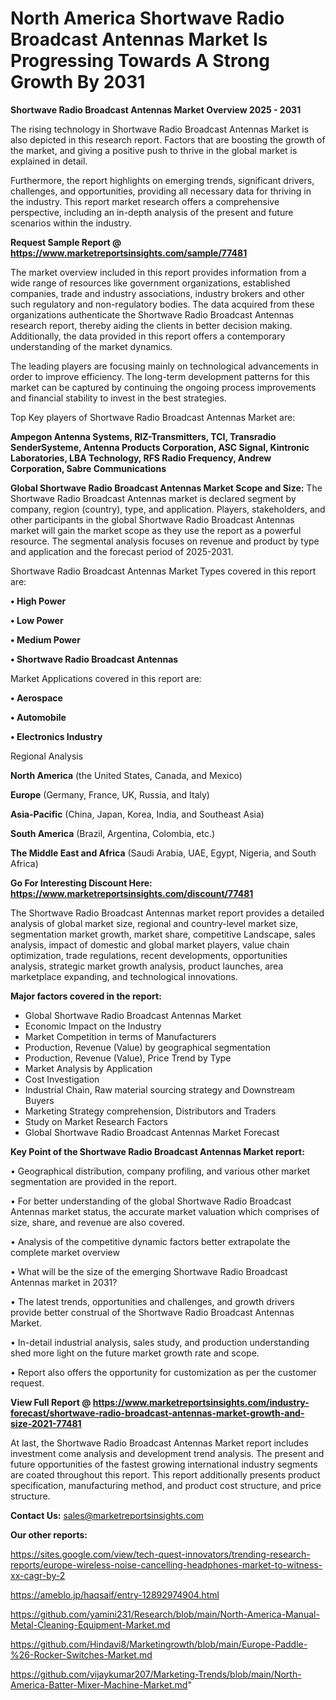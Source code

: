 # North America Shortwave Radio Broadcast Antennas Market Is Progressing Towards A Strong Growth By 2031

<Strong> Shortwave Radio Broadcast Antennas Market Overview 2025 - 2031</strong>

The rising technology in Shortwave Radio Broadcast Antennas Market is also depicted in this research report. Factors that are boosting the growth of the market, and giving a positive push to thrive in the global market is explained in detail.

Furthermore, the report highlights on emerging trends, significant drivers, challenges, and opportunities, providing all necessary data for thriving in the industry. This report market research offers a comprehensive perspective, including an in-depth analysis of the present and future scenarios within the industry.

<strong>Request Sample Report @ <a href=https://www.marketreportsinsights.com/sample/77481>https://www.marketreportsinsights.com/sample/77481</a></strong>

The market overview included in this report provides information from a wide range of resources like government organizations, established companies, trade and industry associations, industry brokers and other such regulatory and non-regulatory bodies. The data acquired from these organizations authenticate the Shortwave Radio Broadcast Antennas research report, thereby aiding the clients in better decision making. Additionally, the data provided in this report offers a contemporary understanding of the market dynamics.

The leading players are focusing mainly on technological advancements in order to improve efficiency. The long-term development patterns for this market can be captured by continuing the ongoing process improvements and financial stability to invest in the best strategies.

Top Key players of Shortwave Radio Broadcast Antennas Market are:

<strong>Ampegon Antenna Systems, RIZ-Transmitters, TCI, Transradio SenderSysteme, Antenna Products Corporation, ASC Signal, Kintronic Laboratories, LBA Technology, RFS Radio Frequency, Andrew Corporation, Sabre Communications</strong>

<strong><b>Global Shortwave Radio Broadcast Antennas Market Scope and Size:</b></strong>
The Shortwave Radio Broadcast Antennas market is declared segment by company, region (country), type, and application. Players, stakeholders, and other participants in the global Shortwave Radio Broadcast Antennas market will gain the market scope as they use the report as a powerful resource. The segmental analysis focuses on revenue and product by type and application and the forecast period of 2025-2031.

Shortwave Radio Broadcast Antennas Market Types covered in this report are:

<strong>• High Power

• Low Power

• Medium Power

• Shortwave Radio Broadcast Antennas</strong>

Market Applications covered in this report are:

<strong>• Aerospace

• Automobile

• Electronics Industry</strong> 

Regional Analysis

<strong>North America</strong> (the United States, Canada, and Mexico)

<strong>Europe</strong> (Germany, France, UK, Russia, and Italy)

<strong>Asia-Pacific</strong> (China, Japan, Korea, India, and Southeast Asia)

<strong>South America</strong> (Brazil, Argentina, Colombia, etc.)

<strong>The Middle East and Africa</strong> (Saudi Arabia, UAE, Egypt, Nigeria, and South Africa)

<strong>Go For Interesting Discount Here: <a href=https://www.marketreportsinsights.com/discount/77481>https://www.marketreportsinsights.com/discount/77481</a></strong>

The Shortwave Radio Broadcast Antennas market report provides a detailed analysis of global market size, regional and country-level market size, segmentation market growth, market share, competitive Landscape, sales analysis, impact of domestic and global market players, value chain optimization, trade regulations, recent developments, opportunities analysis, strategic market growth analysis, product launches, area marketplace expanding, and technological innovations.

<strong><b>Major factors covered in the report:</b></strong>
<ul>
  <li>Global Shortwave Radio Broadcast Antennas Market </li>
  <li>Economic Impact on the Industry</li>
  <li>Market Competition in terms of Manufacturers</li>
  <li>Production, Revenue (Value) by geographical segmentation</li>
  <li>Production, Revenue (Value), Price Trend by Type</li>
  <li>Market Analysis by Application</li>
  <li>Cost Investigation</li>
  <li>Industrial Chain, Raw material sourcing strategy and Downstream Buyers</li>
  <li>Marketing Strategy comprehension, Distributors and Traders</li>
  <li>Study on Market Research Factors</li>
  <li>Global Shortwave Radio Broadcast Antennas Market Forecast</li>
</ul>

<strong><b>Key Point of the Shortwave Radio Broadcast Antennas Market report:</b></strong>

• Geographical distribution, company profiling, and various other market segmentation are provided in the report.

• For better understanding of the global Shortwave Radio Broadcast Antennas market status, the accurate market valuation which comprises of size, share, and revenue are also covered.

• Analysis of the competitive dynamic factors better extrapolate the complete market overview

• What will be the size of the emerging Shortwave Radio Broadcast Antennas market in 2031?

• The latest trends, opportunities and challenges, and growth drivers provide better construal of the Shortwave Radio Broadcast Antennas Market.

• In-detail industrial analysis, sales study, and production understanding shed more light on the future market growth rate and scope.

• Report also offers the opportunity for customization as per the customer request.

<strong><b>View Full Report @ <a href=https://www.marketreportsinsights.com/industry-forecast/shortwave-radio-broadcast-antennas-market-growth-and-size-2021-77481>https://www.marketreportsinsights.com/industry-forecast/shortwave-radio-broadcast-antennas-market-growth-and-size-2021-77481</a></b></strong>


At last, the Shortwave Radio Broadcast Antennas Market report includes investment come analysis and development trend analysis. The present and future opportunities of the fastest growing international industry segments are coated throughout this report. This report additionally presents product specification, manufacturing method, and product cost structure, and price structure.

<strong>Contact Us:</strong>
sales@marketreportsinsights.com

<strong>Our other reports:</strong>

<a href=https://sites.google.com/view/tech-quest-innovators/trending-research-reports/europe-wireless-noise-cancelling-headphones-market-to-witness-xx-cagr-by-2>https://sites.google.com/view/tech-quest-innovators/trending-research-reports/europe-wireless-noise-cancelling-headphones-market-to-witness-xx-cagr-by-2</a>

<a href=https://ameblo.jp/haqsaif/entry-12892974904.html>https://ameblo.jp/haqsaif/entry-12892974904.html</a>

<a href=https://github.com/yamini231/Research/blob/main/North-America-Manual-Metal-Cleaning-Equipment-Market.md>https://github.com/yamini231/Research/blob/main/North-America-Manual-Metal-Cleaning-Equipment-Market.md</a>

<a href=https://github.com/Hindavi8/Marketingrowth/blob/main/Europe-Paddle-%26-Rocker-Switches-Market.md>https://github.com/Hindavi8/Marketingrowth/blob/main/Europe-Paddle-%26-Rocker-Switches-Market.md</a>

<a href=https://github.com/vijaykumar207/Marketing-Trends/blob/main/North-America-Batter-Mixer-Machine-Market.md>https://github.com/vijaykumar207/Marketing-Trends/blob/main/North-America-Batter-Mixer-Machine-Market.md</a>"
